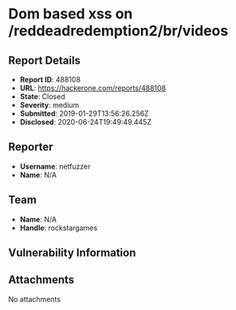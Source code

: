 # Dom based xss on /reddeadredemption2/br/videos

## Report Details
- **Report ID**: 488108
- **URL**: https://hackerone.com/reports/488108
- **State**: Closed
- **Severity**: medium
- **Submitted**: 2019-01-29T13:56:26.256Z
- **Disclosed**: 2020-06-24T19:49:49.445Z

## Reporter
- **Username**: netfuzzer
- **Name**: N/A

## Team
- **Name**: N/A
- **Handle**: rockstargames

## Vulnerability Information


## Attachments
No attachments
